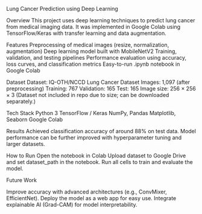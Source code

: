 Lung Cancer Prediction using Deep Learning

 Overview
This project uses deep learning techniques to predict lung cancer from medical imaging data.
It was implemented in Google Colab using TensorFlow/Keras with transfer learning and data augmentation.

Features
Preprocessing of medical images (resize, normalization, augmentation)
Deep learning model built with MobileNetV2
Training, validation, and testing pipelines
Performance evaluation using accuracy, loss curves, and classification metrics
Easy-to-run .ipynb notebook in Google Colab

Dataset
Dataset: IQ-OTH/NCCD Lung Cancer Dataset
Images: 1,097 (after preprocessing)
Training: 767
Validation: 165
Test: 165
Image size: 256 × 256 × 3
(Dataset not included in repo due to size; can be downloaded separately.)

Tech Stack
Python 3
TensorFlow / Keras
NumPy, Pandas
Matplotlib, Seaborn
Google Colab

Results
Achieved classification accuracy of around 88% on test data.
Model performance can be further improved with hyperparameter tuning and larger datasets.

How to Run
Open the notebook in Colab
Upload dataset to Google Drive and set dataset_path in the notebook.
Run all cells to train and evaluate the model.

Future Work

Improve accuracy with advanced architectures (e.g., ConvMixer, EfficientNet).
Deploy the model as a web app for easy use.
Integrate explainable AI (Grad-CAM) for model interpretability.
